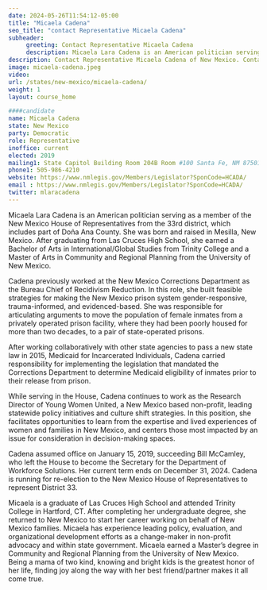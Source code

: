 ```yaml
---
date: 2024-05-26T11:54:12-05:00
title: "Micaela Cadena"
seo_title: "contact Representative Micaela Cadena"
subheader:
     greeting: Contact Representative Micaela Cadena
     description: Micaela Lara Cadena is an American politician serving as a member of the New Mexico House of Representatives from the 33rd district, which includes part of Doña Ana County. 
description: Contact Representative Micaela Cadena of New Mexico. Contact information for Micaela Cadena includes email address, phone number, and mailing address.
image: micaela-cadena.jpeg
video:
url: /states/new-mexico/micaela-cadena/
weight: 1
layout: course_home

####candidate
name: Micaela Cadena
state: New Mexico
party: Democratic
role: Representative
inoffice: current
elected: 2019
mailing1: State Capitol Building Room 204B Room #100 Santa Fe, NM 87501
phone1: 505-986-4210
website: https://www.nmlegis.gov/Members/Legislator?SponCode=HCADA/
email : https://www.nmlegis.gov/Members/Legislator?SponCode=HCADA/
twitter: mlaracadena
---
```

Micaela Lara Cadena is an American politician serving as a member of the New Mexico House of Representatives from the 33rd district, which includes part of Doña Ana County. She was born and raised in Mesilla, New Mexico. After graduating from Las Cruces High School, she earned a Bachelor of Arts in International/Global Studies from Trinity College and a Master of Arts in Community and Regional Planning from the University of New Mexico.

Cadena previously worked at the New Mexico Corrections Department as the Bureau Chief of Recidivism Reduction. In this role, she built feasible strategies for making the New Mexico prison system gender-responsive, trauma-informed, and evidenced-based. She was responsible for articulating arguments to move the population of female inmates from a privately operated prison facility, where they had been poorly housed for more than two decades, to a pair of state-operated prisons.

After working collaboratively with other state agencies to pass a new state law in 2015, Medicaid for Incarcerated Individuals, Cadena carried responsibility for implementing the legislation that mandated the Corrections Department to determine Medicaid eligibility of inmates prior to their release from prison.

While serving in the House, Cadena continues to work as the Research Director of Young Women United, a New Mexico based non-profit, leading statewide policy initiatives and culture shift strategies. In this position, she facilitates opportunities to learn from the expertise and lived experiences of women and families in New Mexico, and centers those most impacted by an issue for consideration in decision-making spaces.

Cadena assumed office on January 15, 2019, succeeding Bill McCamley, who left the House to become the Secretary for the Department of Workforce Solutions. Her current term ends on December 31, 2024. Cadena is running for re-election to the New Mexico House of Representatives to represent District 33.

Micaela is a graduate of Las Cruces High School and attended Trinity College in Hartford, CT. After completing her undergraduate degree, she returned to New Mexico to start her career working on behalf of New Mexico families. Micaela has experience leading policy, evaluation, and organizational development efforts as a change-maker in non-profit advocacy and within state government. Micaela earned a Master’s degree in Community and Regional Planning from the University of New Mexico. Being a mama of two kind, knowing and bright kids is the greatest honor of her life, finding joy along the way with her best friend/partner makes it all come true.

